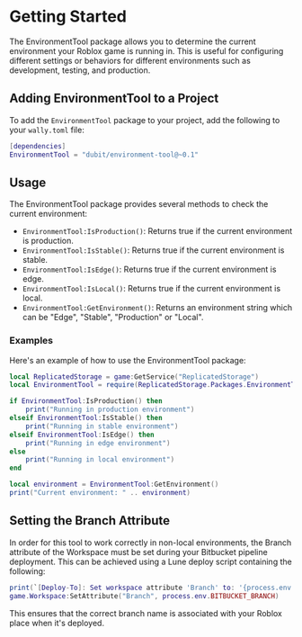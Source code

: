 # Getting Started

The EnvironmentTool package allows you to determine the current environment your Roblox game is running in. This is useful for configuring different settings or behaviors for different environments such as development, testing, and production.

## Adding EnvironmentTool to a Project

To add the `EnvironmentTool` package to your project, add the following to your `wally.toml` file:

```lua
[dependencies]
EnvironmentTool = "dubit/environment-tool@~0.1"
```

## Usage

The EnvironmentTool package provides several methods to check the current environment:

- ```EnvironmentTool:IsProduction()```: Returns true if the current environment is production.
- ```EnvironmentTool:IsStable()```: Returns true if the current environment is stable.
- ```EnvironmentTool:IsEdge()```: Returns true if the current environment is edge.
- ```EnvironmentTool:IsLocal()```: Returns true if the current environment is local.
- ```EnvironmentTool:GetEnvironment()```: Returns an environment string which can be "Edge", "Stable", "Production" or "Local".

### Examples

Here's an example of how to use the EnvironmentTool package:

```lua
local ReplicatedStorage = game:GetService("ReplicatedStorage")
local EnvironmentTool = require(ReplicatedStorage.Packages.EnvironmentTool)

if EnvironmentTool:IsProduction() then
    print("Running in production environment")
elseif EnvironmentTool:IsStable() then
    print("Running in stable environment")
elseif EnvironmentTool:IsEdge() then
    print("Running in edge environment")
else
    print("Running in local environment")
end

local environment = EnvironmentTool:GetEnvironment()
print("Current environment: " .. environment)
```

## Setting the Branch Attribute

In order for this tool to work correctly in non-local environments, the Branch attribute of the Workspace must be set during your Bitbucket pipeline deployment. This can be achieved using a Lune deploy script containing the following:

```lua
print(`[Deploy-To]: Set workspace attribute 'Branch' to: '{process.env.BITBUCKET_BRANCH}'`)
game.Workspace:SetAttribute("Branch", process.env.BITBUCKET_BRANCH)
```

This ensures that the correct branch name is associated with your Roblox place when it's deployed.